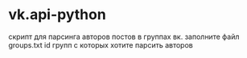 # vk.api-python
скрипт для парсинга авторов постов в группах вк. заполните файл groups.txt id групп с которых хотите парсить авторов
